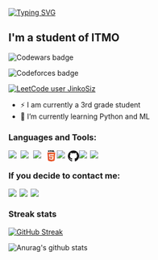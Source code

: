 [![Typing SVG](http://readme-typing-svg.herokuapp.com?font=Fira+Code&size=30&pause=1000&color=20861B&width=450&lines=I'm+Zakhar+Sotnichenko;Or...;JinkoSiz)](https://git.io/typing-svg)

## I'm a student of ITMO

![Codewars badge](https://www.codewars.com/users/JinkoSiz/badges/large)

![Codeforces badge](https://img.shields.io/badge/Codeforces-104-brightgreen)

[![LeetCode user JinkoSiz](https://img.shields.io/badge/dynamic/json?style=for-the-badge&labelColor=black&color=%23ffa116&label=Solved&query=solved&url=https%3A%2F%2Fleetcode-badge.vercel.app%2Fapi%2Fusers%2FJinkoSiz&logo=leetcode&logoColor=yellow)](https://leetcode.com/JinkoSiz/)

- ⚡ I am currently a 3rd grade student
- 🌱 I’m currently learning Python and ML


### Languages and Tools:
[<img align="left" width="24px" src="https://cdn-icons-png.flaticon.com/512/6132/6132222.png"/>][Github]
<!-- [<img align="left" width="25px" src="https://cdn4.iconfinder.com/data/icons/logos-and-brands/512/181_Java_logo_logos-256.png"/>][Java] --> 
[<img align="left" width="25px" src="https://cdn-icons-png.flaticon.com/512/5968/5968228.png"/>][Github]
[<img align="left" width="25px" src="https://cdn1.iconfinder.com/data/icons/hawcons/32/700048-icon-89-document-file-sql-256.png"/>][SQL]
<img align="left" width="22px" src="https://raw.githubusercontent.com/github/explore/80688e429a7d4ef2fca1e82350fe8e3517d3494d/topics/html/html.png"/>
<img align="left" width="22px" src="https://cdn-icons-png.flaticon.com/512/5968/5968242.png"/>
[<img align="left" width="22px" src="https://raw.githubusercontent.com/github/explore/78df643247d429f6cc873026c0622819ad797942/topics/github/github.png"/>][Github]
[<img align="left" width="22px" src="https://cdn3.iconfinder.com/data/icons/social-media-2169/24/social_media_social_media_logo_git-256.png"/>][Git]
[<img align="left" width="24px" src="https://cdn2.iconfinder.com/data/icons/ecqlipse2/CMD.png"/>][cmd]

<br />

### If you decide to contact me:
[<img align="left" width="22px" src="https://cdn4.iconfinder.com/data/icons/social-media-flat-7/64/Social-media_VK-256.png"/>][Vk]
[<img align="left" width="22px" src="https://cdn3.iconfinder.com/data/icons/social-icons-33/512/Telegram-256.png"/>][Telegram]
[<img align="left" width="24px" src="https://cdn0.iconfinder.com/data/icons/free-social-media-set/24/discord-256.png"/>][Discord]
<br />

### Streak stats
[![GitHub Streak](http://github-readme-streak-stats.herokuapp.com?user=JinkoSiz&theme=tokyonight_duo)](https://git.io/streak-stats)

![Anurag's github stats](https://github-readme-stats.vercel.app/api?username=JinkoSiz&show_icons=true&theme=tokyonight) 

<!-- <img src="https://github-readme-stats.vercel.app/api/wakatime?username=JinkoSiz"> -->
<!-- <img src="https://github-readme-stats.vercel.app/api/top-langs/?username=JinkoSiz"> -->
<!-- <img src="https://github-readme-stats.vercel.app/api?username=JinkoSiz&show_icons=true&theme=gotham"> -->


[Github]: https://github.com/github
[Vk]: https://vk.com/zahar101101
[Telegram]: https://t.me/Quonix
[Discord]:  https://discordapp.com/users/467734546603835393
[Markdown]: https://www.markdownguide.org/getting-started
[Git]: https://git-scm.com
[cmd]: https://docs.microsoft.com/en-us/windows-server/administration/windows-commands/windows-commands
[Linux]: https://www.linux.org
[Java]: https://www.java.com
[SQL]: https://en.wikipedia.org/wiki/SQL
[Docker]: https://www.docker.com
